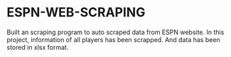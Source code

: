 # ESPN-WEB-SCRAPING
Built an scraping program to auto scraped data from ESPN website.
In this project, information of all players has been scrapped. And data has been stored in xlsx format.
